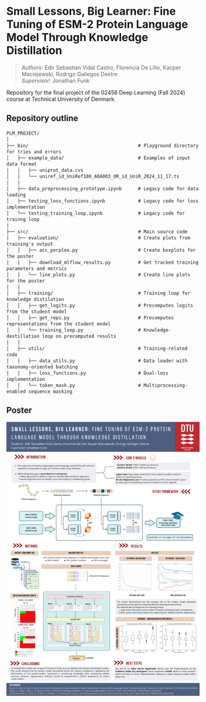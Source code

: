 # **Small Lessons, Big Learner:** Fine Tuning of ESM-2 Protein Language Model Through Knowledge Distillation
> *Authors:* Edir Sebastian Vidal Castro, Florencia De Lillo, Kacper Maciejewski, Rodrigo Gallegos Dextre <br />
> *Supervisor:* Jonathan Funk <br />

Repository for the final project of the 02456 Deep Learning (Fall 2024) course at Technical University of Denmark.

## Repository outline
```
PLM_PROJECT/
│
├── bin/                                        # Playground directory for tries and errors
│   ├── example_data/                           # Examples of input data format
│   │   ├── uniprot_data.cvs
│   │   └── uniref_id_UniRef100_A0A003_OR_id_UniR_2024_11_17.ts
|   |
│   ├── data_preprocessing_prototype.ipynb      # Legacy code for data loading
│   ├── testing_loss_functions.ipynb            # Legacy code for loss implementation
│   └── testing_training_loop.ipynb             # Legacy code for trainng loop
|
├── src/                                        # Main source code
│   ├── evaluation/                             # Create plots from training's output
│   │   ├── acc_perplex.py                      # Create boxplots for the poster
|   |   ├── download_mlflow_results.py          # Get tracked training parameters and metrics
│   │   └── line_plots.py                       # Create line plots for the poster
│   │
│   ├── training/                               # Training loop for knowledge distilation
│   │   ├── get_logits.py                       # Precomputes logits from the student model
│   │   ├── get_reps.py                         # Precomputes representations from the student model
│   │   └── training_loop.py                    # Knowledge-destillation loop on precomputed results
│   │
│   ├── utils/                                  # Training-related code
│   │   ├── data_utils.py                       # Data loader with taxonomy-oriented batching
|   |   ├── loss_functions.py                   # Dual-loss implementation
│   │   └── token_mask.py                       # Multiprocessing-enabled sequence masking
```

## Poster
![Project description](bin/img/poster.png)